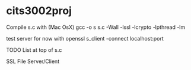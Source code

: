 # cits3002proj


Compile s.c with (Mac OsX)
gcc -o s s.c -Wall -lssl -lcrypto -lpthread -lm


test server for now with 
openssl s_client -connect localhost:port

TODO List at top of s.c

SSL File Server/Client
